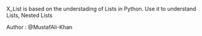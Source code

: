 X_List is based on the understading of Lists in Python. 
Use it to understand Lists, Nested Lists 

Author : @MustafAli-Khan
